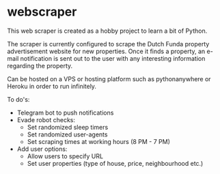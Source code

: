 # webscraper
This web scraper is created as a hobby project to learn a bit of Python. 

The scraper is currently configured to scrape the Dutch Funda property advertisement website for new properties. Once it finds a property, an e-mail notification is sent out to the user with any interesting information regarding the property.

Can be hosted on a VPS or hosting platform such as pythonanywhere or Heroku in order to run infinitely. 

To do's:
- Telegram bot to push notifications
- Evade robot checks:
  - Set randomized sleep timers
  - Set randomized user-agents
  - Set scraping times at working hours (8 PM - 7 PM)
- Add user options:
  - Allow users to specify URL
  - Set user properties (type of house, price, neighbourhood etc.)
